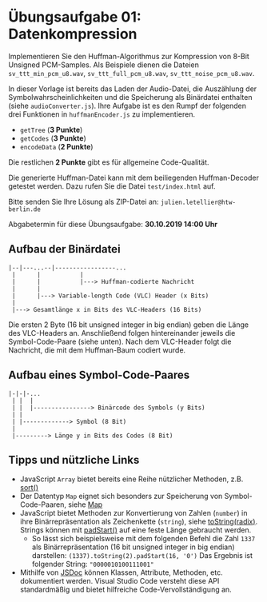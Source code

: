 # Übungsaufgabe 01: Datenkompression

Implementieren Sie den Huffman-Algorithmus zur Kompression von 8-Bit Unsigned PCM-Samples. Als Beispiele dienen die Dateien `sv_ttt_min_pcm_u8.wav`, `sv_ttt_full_pcm_u8.wav`, `sv_ttt_noise_pcm_u8.wav`. 

In dieser Vorlage ist bereits das Laden der Audio-Datei, die Auszählung der Symbolwahrscheinlichkeiten und die Speicherung als Binärdatei enthalten (siehe `audioConverter.js`). Ihre Aufgabe ist es den Rumpf der folgenden drei Funktionen in `huffmanEncoder.js` zu implementieren.

- `getTree` (**3 Punkte**)
- `getCodes` (**3 Punkte**)
- `encodeData` (**2 Punkte**)

Die restlichen **2 Punkte** gibt es für allgemeine Code-Qualität.

Die generierte Huffman-Datei kann mit dem beiliegenden Huffman-Decoder getestet werden. Dazu rufen Sie die Datei `test/index.html` auf.

Bitte senden Sie Ihre Lösung als ZIP-Datei an: `julien.letellier@htw-berlin.de` 

Abgabetermin für diese Übungsaufgabe: **30.10.2019 14:00 Uhr**

## Aufbau der Binärdatei

```
|--|---...--|-----------------...
 |      |           |
 |      |           |---> Huffman-codierte Nachricht
 |      |
 |      |---> Variable-length Code (VLC) Header (x Bits)
 |
 |---> Gesamtlänge x in Bits des VLC-Headers (16 Bits)
```

Die ersten 2 Byte (16 bit unsigned integer in big endian) geben die Länge des VLC-Headers an. Anschließend folgen hintereinander jeweils die Symbol-Code-Paare (siehe unten). Nach dem VLC-Header folgt die Nachricht, die mit dem Huffman-Baum codiert wurde.

## Aufbau eines Symbol-Code-Paares

```
|-|-|-...
 | |  |
 | |  |----------------> Binärcode des Symbols (y Bits)
 | |
 | |-------------> Symbol (8 Bit)
 |
 |---------> Länge y in Bits des Codes (8 Bit)
```

## Tipps und nützliche Links

- JavaScript `Array` bietet bereits eine Reihe nützlicher Methoden, z.B. [sort()](https://developer.mozilla.org/en-US/docs/Web/JavaScript/Reference/Global_Objects/Array/sort)
- Der Datentyp `Map` eignet sich besonders zur Speicherung von Symbol-Code-Paaren, siehe [Map](https://developer.mozilla.org/en-US/docs/Web/JavaScript/Reference/Global_Objects/Map)
- JavaScript bietet Methoden zur Konvertierung von Zahlen (`number`) in ihre Binärrepräsentation als Zeichenkette (`string`), siehe [toString(radix)](https://developer.mozilla.org/en-US/docs/Web/JavaScript/Reference/Global_Objects/Number/toString). Strings können mit [padStart()](https://developer.mozilla.org/de/docs/Web/JavaScript/Reference/Global_Objects/String/padStart) auf eine feste Länge gebraucht werden.
    - So lässt sich beispielsweise mit dem folgenden Befehl die Zahl `1337` als Binärrepräsentation (16 bit unsigned integer in big endian) darstellen: `(1337).toString(2).padStart(16, '0')` Das Ergebnis ist folgender String: `"0000010100111001"`
- Mithilfe von [JSDoc](https://devdocs.io/jsdoc/) können Klassen, Attribute, Methoden, etc. dokumentiert werden. Visual Studio Code versteht diese API standardmäßig und bietet hilfreiche Code-Vervollständigung an.
